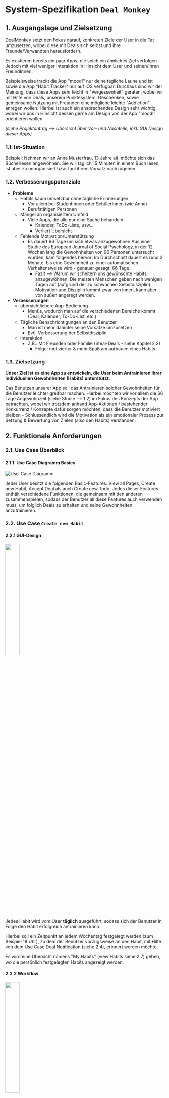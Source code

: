 # System-Spezifikation `Deal Monkey`

## 1. Ausgangslage und Zielsetzung

DealMonkey setzt den Fokus darauf, konkreten Ziele der User in die Tat umzusetzen, wobei diese mit Deals sich selbst und ihre Freunde/Verwandten herausfordern. 

Es existieren bereits ein paar Apps, die solch ein ähnliches Ziel verfolgen - Jedoch mit viel weniger Interaktion in Hinsicht dem User und seinen/ihren FreundInnen. 

Beispielsweise trackt die App "mood!" nur deine tägliche Laune und ist sowie die App "Habit Tracker" nur auf iOS verfügbar. Durchaus sind wir der Meinung, dass diese Apps sehr leicht in "Vergessenheit" geraten, wobei wir mit Hilfe von Deals, unserem Punktesystem, Geschenken, sowie gemeinsame Nutzung mit Freunden eine mögliche leichte "Addiction" anregen wollen. Hierbei ist auch ein ansprechendes Design sehr wichtig, wobei wir uns in Hinsicht dessen gerne am Design von der App "mood!" orientieren wollen. 

_(siehe Projektantrag --> Übersicht über Vor- und Nachteile, inkl. GUI Design dieser Apps)_

### 1.1. Ist-Situation

Beispiel: Nehmen wir an Anna Musterfrau, 13 Jahre alt, möchte sich das Bücherlesen angewöhnen. Sie will täglich 15 Minuten in einem Buch lesen, ist aber zu unorganisiert bzw. faul ihrem Vorsatz nachzugehen.

### 1.2. Verbesserungspotenziale

- **Probleme**
  - Habits kaum umsetzbar ohne tägliche Erinnerungen
    - Vor allem bei StudentInnen oder SchülerInnen (wie Anna)
    - Berufstätigen Personen
  - Mangel an organisiertem Umfeld
    - Viele Apps, die alle nur eine Sache behandeln
      - Kalender, ToDo-Liste, usw...
      - Verliert Übersicht
  - Fehlende Motivation/Unterstützung
    - Es dauert 66 Tage um sich etwas anzugewöhnen
      Aus einer Studie des European Journal of Social Psychology, in der 12 Wochen lang die Gewohnheiten von 96 Personen untersucht wurden, kam folgendes hervor: Im Durchschnitt dauert es rund 2 Monate, bis eine Gewohnheit zu einer automatischen Verhaltensweise wird - genauer gesagt: 66 Tage.
      - Fazit --> Warum wir scheitern uns gewünschte Habits anzugewöhnen: Die meisten Menschen geben nach wenigen Tagen auf (aufgrund der zu schwachen Selbstdisziplin).
        Motivation und Disziplin kommt zwar von innen, kann aber von außen angeregt werden.
- **Verbesserungen**
  - übersichtlichere App-Bedienung
    - Menüs, wodurch man auf die verschiedenen Bereiche kommt (Deal, Kalender, To-Do-List, etc.)
  - Tägliche Benachrichtigungen an den Benutzer
    - Man ist mehr dahinter seine Vorsätze umzusetzen
    - Evtl. Verbesserung der Selbstdisziplin
  - Interaktion
    - Z.B.: Mit Freunden oder Familie (Steal-Deals - siehe Kapitel 2.2)
      - Folge: motivierter & mehr Spaß am aufbauen eines Habits

### 1.3. Zielsetzung

**Unser Ziel ist es eine App zu entwickeln, die User beim Antrainieren ihrer individuellen Gewohnheiten (Habits) unterstützt.**

Das Benutzen unserer App soll das Antrainieren solcher Gewohnheiten für die Benutzer leichter greifbar machen. Hierbei möchten wir vor allem die 66 Tage Angewohnzeit (siehe Studie --> 1.2) im Fokus des Konzepts der App betrachten, wobei wir trotzdem anhand App-Aktionen / bestehender Konkurrenz / Konzepte dafür sorgen möchten, dass die Benutzer motiviert bleiben - Schlussendlich wird die Motivation als ein emotionaler Prozess zur Setzung & Bewertung von Zielen (also den Habits) verstanden.

## 2. Funktionale Anforderungen
### 2.1. Use Case Überblick
#### 2.1.1. Use Case Diagramm Basics

![Use-Case Diagramm](pics/DealMonkey-UML.png)

Jeder User besitzt die folgenden Basic-Features: View all Pages, Create new Habit, Accept Deal als auch Create new Todo. Jedes dieser Features enthält verschiedene Funktionen, die gemeinsam mit den anderen zusammenspielen, sodass der Benutzer all diese Features auch verwenden muss, um folglich Deals zu erhalten und seine Gewohnheiten anzutrainieren.

### 2.2. Use Case `Create new Habit`
#### 2.2.1 GUI-Design

<img src="./pics/GUI_Mockups/Add_Habit.png" width="30%">

Jedes Habit wird vom User **täglich** ausgeführt, sodass sich der Benutzer in Folge den Habit erfolgreich antrainieren kann.

Hierbei soll ein Zeitpunkt an jedem Wochentag festgelegt werden (zum Beispiel 18 Uhr), zu dem der Benutzer vorzugsweise an den Habit, mit Hilfe von dem Use Case Deal Notification (siehe 2.4), erinnert werden möchte.

Es wird eine Übersicht namens "My Habits" (view Habits siehe 2.7) geben, wo die persönlich festgelegten Habits angezeigt werden. 

#### 2.2.2 Workflow

<img src="./pics/ACDs/CreateNewHabit-ACD.png" width="30%">

Auf der Seite "My Habits" gibt es ein Plus mit welchem man einen neuen Habit anlegen kann.

Der User soll bei diesem neuen Habit alle wichtigen Daten angeben, wie zum Beispiel die **Erinnerungszeiten** und die **eigentliche Tätigkeit**.

Sobald er mit dem Angeben der Daten fertig ist, wird der Habit (zu den vielleicht schon bestehenden) hinzugefügt und dieser auf der Seite "View Habits" (siehe 2.7) angezeigt. Der Benutzer muss den Habit nur noch auswählen um täglich erinnert zu werden.

### 2.3. Use Case `Create new ToDo`
#### 2.3.1 GUI-Design

<img src="./pics/GUI_Mockups/Add_Task.png" width="30%">

Anders als bei den Habits (siehe 2.2) sind ToDos **einmalige** Vorhaben.

Hier kann man ähnlich wie bei einer ToDo-Liste eine bestimmte Aufgabe erstellen, die in einem bestimmten Zeitraum erledigt werden soll (also ein ToDo). 

Diesen Aufgaben (ToDos), kann man aufgrund ihrer Einmaligkeit auch einer Priorität zuordnen, um die Dringlichkeit der Erledigung dieser Aufgabe darzustellen. 

Auch mit Hilfe der Deal Notification (siehe 2.4) können ToDos (so wie Habits) in Form von Deals akzeptiert und abgearbeitet werden.

#### 2.3.2 Workflow

<img src="./pics/ACDs/to-do-list.jpg" width="30%">

Beispielsweise kann der User sich eine neue Erinnerung erstellen. Bei der erstellten Erinnerung kann man auch eine beliebige Deadline setzen (Uhrzeit/Datum). Diese neue Erinnerung wird an den Server geschickt und gespeichert. Wenn dann der User den Task erledigt hat wird dieser am Server als erledigt gekennzeichnet.

### 2.4. Use Case `Deal Notification`
#### 2.4.1 GUI-Design

<img src="./pics/GUI_Mockups/Dealing.png" width="30%">

Es wird ein Deal als Benachrichtigung von userer App ausgehend an das Handy des Benutzers gesendet. Er kann diesen Deal akzeptieren (siehe 2.4.3) und seinem Vorsatz nachgehen oder ihn ignorieren bzw. ablehnen (siehe 2.4.4).

Die Benachrichtigung bzw. der Deal ergibt sich aus entweder dem täglichen Habit oder einem ToDo (hier werden dann ToDos ausgewählt, die eine höhere Priorität haben).

Sprich, wenn man also beispielsweise 3 Deal und 2 ToDos an einem Tag hat, so erhält man in Summe auch direkt 5 Deals.

#### 2.4.2 Workflow

<img src="./pics/ACDs/dealing.png">

Das System erstellt einen Deal und der User bekommt dann diesen als Benachrichtigung. Wenn der User danach den Deal akzeptiert und die Bedingung ("Check for Proof" siehe Unter Use-Case 2.4.3) erfüllt bekommt er z.B. 100 Punkte. 
Wenn der Deal nicht angeommen wird, wird dieser einfach verworfen.

#### 2.4.3. Use Case `Accept Deal-Offer`
##### 2.4.3.1. GUI-Design
<img src="./pics/GUI_Mockups/Special_Deal.png" width="30%">

##### 2.4.3.2 Workflow
<img src="./pics/ACDs/accept-deal-offer.png" width="30%">

Hier drückt man auf "Accept" bei der Benachrichtigung des Deals.
Wenn man einen Deal (bei der Benachrichtigung) akzeptiert, so kommt man in das Dashboard, wo der User nochmals gefragt wird, ob er/sie wirklich dazu bereit ist den Deal zu starten ("Are you ready to start the deal?"). 

Klickt man auf "Yes, I'm ready!", so startet der Deal und die Zeit rennt. 
(Es wird von der Sekunde 0 bis zu zu der angegeben Minute/Stunde raufgezählt --> weniger Stressfaktor).

##### 2.4.3. Use Case `Check for Proof`
##### 2.4.3.3 GUI-Design

<img src="./pics/GUI_Mockups/Upload_Proof.png" width="30%">

Hier wird, sobald man mit der Aufgabe (also dem Habit oder dem ToDo) fertig ist, ein Beweis in Form eines Bildes bzw. Eingabe von Daten verlangt.

##### 2.4.3.4 Workflow

<img src="./pics/ACDs/CheckForProof.jpeg" width="30%">

Der Deal wird mit einem Beweis bestätigt. Ein Beweis besteht daraus, die individuell geforderten Habit Daten anzugeben. Wenn der Beweis als gültig angesehen wird, bekommt der Benutzer die Punkte, ansonsten nicht.
Anfangs, würde der Beweis durch Daten erfolgen (z.B. wenn das Habit "10km Laufen" ist, dann tracken wir die Reichweite; oder wenn das Habit "30 Seiten Lesen" ist, so soll der Benutzer die Anfangsseite, wo er/sie begonnen hat zu lesen und die Endseite, wo er/sie aufgehört hat zu lesen, eingeben).
Später würden wir die Beweise eventuell auf eine AI verbessern.

Ein Beispiel wäre, wenn man einen Deal für 30 Minuten Lesen akzeptiert. Am Ende muss die Zeit und die Seitenanzahl die man gelesen hat eintragen.

#### 2.4.5 Use Case `Decline Deal-Offer`
##### 2.4.5.1 Workflow

<img src="./pics/ACDs/decline-deal-offer.png" width="30%">

Wenn man einen Deal (bei der Benachrichtigung) ablehnt, so klickt man einfach auf "Decline" und die Benachrichtigung, und somit auch der Deal, werden verworfen.

(auf das GUI-Mockup wird verzichtet)

### 2.5. Use Case `View Progress`
#### 2.5.1 GUI-Design

<img src="./pics/GUI_Mockups/Stats.png" width="30%">

Der Menüpunkt "Progress" zeigt unter anderem durch Darstellung einer Barleiste an, wie viele Punkte noch bis zum nächsten Level fehlen.

Außerdem werden die Daten der User angezeigt, wie beispielsweise

- sogenannte "Flammen": Zeigen an wie viele Tage in Folge man seine To-Do's oder Habits erarbeitet, sowie die App benutzt hat. Pro Tag, an der man die App genutzt hat, erhält man eine Flamme.
- der "point-multiplier": Ab einer bestimmten Anzahl an Flammen (25 Flammen; dann wieder 50 Flammen; 75 Flammen; 100 Flammen), bekommt man dann doppelt oder dreifach so viele Punkte.


#### 2.5.2 Workflow

<img src="./pics/ACDs/progress.png" width="30%">

Der Server ruft automatisch, beim Wechseln zu diesem Menüpunkt, die Daten (welche oben zu sehen sind) ab und erfasst diese schlussendlich in der App als Prozentsatz bzw. Flammen und Balkendiagramm. 

Bsp.: Die Aktivitäts-Zeit auf der App wird vom Server abgerufen und schlussendlich mit folgenden Werten in der Statistik erfasst.

### 2.6. Use Case `View ToDo-List`
#### 2.6.1 GUI-Design

<img src="./pics/GUI_Mockups/Tasks.jpeg" width="30%">

Bei dieser Seite kann man sich alle ToDos, die man zuvor angelegt hat, einschließlich ihrer Fälligkeit (und Priorität) ansehen.

#### 2.6.2 Workflow

Die für jeden Nutzer individuellen Daten bzw. ToDos werden vom Server geladen und angezeigt.

Der kleine weiße Kreis neben dem Namen des ToDos ist dafür da, dass, wenn man ein ToDo erledigt hat, es als "done" am Server kennzeichnet und es somit gelöscht wird.

### 2.7. Use Case `View Habits`
#### 2.7.1 GUI-Design

<img src="./pics/GUI_Mockups/Habits.jpeg" width="30%">

Hier sieht man alle vom Benutzer individuell erstellten Habits (und ob diese aktiviert sind oder nicht). 

#### 2.7.2 Workflow

Wenn man auf diese Ansicht wechselt, werden alle Habits, die ein Benutzer erstellt hat, geladen und angezeigt.

Der kleine Kreis neben dem Namen des Habits bestimmt, ob dieser aktiviert ist oder nicht. Also ob der Benutzer zu diesem Habit tägliche Benachrichtigungen erhalten möchte, oder nicht.

### 2.8. Use Case `View Settings`
#### 2.8.1 GUI-Design

<img src="./pics/GUI_Mockups/Settings.png" width="30%">

Hier sieht man die Einstellungsoptionen, die man in unserer App "Deal Monkey" findet, sowie die bereits errichteten Einstellungen eines Users.

#### 2.8.2 Workflow

Die Einstellungsdaten werden vom Server geladen und angezeigt. 

Hier kann man auch selbst Einstellungen ändern, die dann auch am Server geändert werden, sodass "Deal Monkey" die Einstellungen bei den nächsten Besuchen der App immer noch enthält. 
(auf das Ablaufdiagramm wird hier verzichtet)

### 2.9. Use Case `View Login/Registration`
#### 2.9.1 GUI-Design

<img src="./pics/GUI_Mockups/Login.jpeg" width="30%">

Um unsere App benutzen zu können, muss man sich zu Beginn registrieren und falls man sich abmeldet wieder einloggen. Hierfür haben wir eine eigene Login/Registration-Page, die die Userdaten erfordert.

#### 2.9.2 Workflow

<img src="./pics/ACDs/login-registration.png">

Zuerst muss man die Userdaten eingeben und um diese zu bestätigen auf unser Logo drücken. Danach wird von der App analysiert bzw. untersucht, ob es einen Account mit diesen Daten gibt. 

Wenn ein Account mit diesem Usernamen existiert, wird das Passwort überprüft (und so lange eingegeben, bis es gültig ist) und der Benutzer wird angemeldet. 

Wenn kein Account existiert, wird erstmal der User darüber informiert, dass der Account möglicherweise nicht existiert, sprich er/sie also falsche Daten eingegeben hat, oder als ein neuer User sich einfach registrieren soll. 

### 2.10. Use Case `View Dashboard`
#### 2.10.1 GUI-Design

<img src="./pics/GUI_Mockups/Homepage.jpeg" width="30%">

Hier sieht man die Bereiche bzw. Seiten unserer App, unter denen sich die Habits, ToDos, oder Statistiken bzw. der "Progress", usw. finden lassen.

Klickt man auf einen dieser 4 Bereiche, wechselt man automatisch zu der jeweilig verlinkten Seite bzw. Ansicht.
(auf das Ablaufdiagramm wird verzichtet)

## 3. Nicht-funktionale Anforderungen
### `Usability`: Benutzbarkeitsanforderung

- Die Software soll dem Erscheinungsbild vieler anderer Habit-Apps zusammengefügt entsprechen.
- Die Benutzeroberfläche soll übersichtlich und selbsterklärend gestaltet sein.

### `Efficiency`: Effizienzanforderung

- Die Berechnung der verschiedensten Daten darf nicht länger als 0,5 Sekunden dauern.
- Der Login- bzw. Registrierungsvorgang darf nicht länger als 5 Sekunden dauern.
- Es sollen nur die wichtigsten Daten, sprich Habits, ToDos sowie Einstellungen als auch Level gespeichert werden.

### `Security`: Sicherheitsanforderung

- Das System muss gewährleisten, dass Benutzerdaten nur vom Admin bzw. dem entsprechenden Benutzer erfasst und geändert werden können.
- Das System darf zu keinen Ausfällen kommen.
- Die Korrektheit der Daten ist entscheidend für die Ansicht der Fortschritte (siehe 2. Funktionale Anforderungen: "View Progress" 2.5) als auch für die Gewährleistung, dass sich Habits immer wieder wiederholenden.
- Alle Funktionen, die mit dem Management des Marktes in Verbindung stehen, müssen passwortgeschützt sein!

### `Legal`: Gesetzliche Anforderung

- Das Produkt muss die ISO 25010, ISO 9126 und ISO 9001 Norm erfüllen.

- (FDA) Vorschriften und Normen von internationaler Bedeutung, Food and Drug Administration
- (BDSG) Bundesdatenschutzgesetz
- (LDSG) Landesdatenschutzgesetz
- (TKG) Telekommunikationsgesetz

## 4. Mengengerüst

Zur Abschätzung der aufkommenden Datenmengen und damit verbunden der notwendigen Infrastruktur, um die nötige Performance zu erzielen, ist ein Mengengerüst zu erstellen. Mögliche Fragestellungen:

- Wieviele User werden erwartet?
- Wieviele Daten pro User werden erwartet?
- Mit welcher Anfrage-Frequenz wird gerechnet?

## 5. Systemarchitektur

### Datenmodell

- Wahlweise ER-Diagramm oder objekt-orientiertes Klassendiagramm

<img src="./pics/DealMonkey-ClassDiagram/ClassDiagram_DealMonkey.png">
